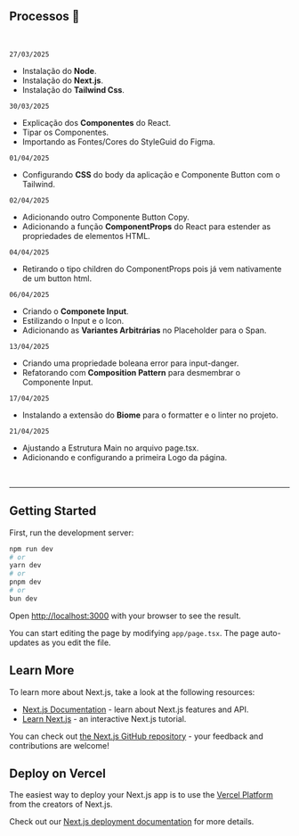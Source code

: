 <!-- This is a [Next.js](https://nextjs.org) project bootstrapped with [`create-next-app`](https://nextjs.org/docs/app/api-reference/cli/create-next-app). -->


## Processos 📌
<br/>

```27/03/2025```
- Instalação do **Node**.
- Instalação do **Next.js**.
- Instalação do **Tailwind Css**.

```30/03/2025```
- Explicação dos **Componentes** do React.
- Tipar os Componentes.
- Importando as Fontes/Cores do StyleGuid do Figma.

```01/04/2025```
- Configurando **CSS** do body da aplicação e Componente Button com o Tailwind.

```02/04/2025```
- Adicionando outro Componente Button Copy.
- Adicionando a função **ComponentProps** do React para estender as propriedades de elementos HTML.

```04/04/2025```
- Retirando o tipo children do ComponentProps pois já vem nativamente de um button html.

```06/04/2025```
- Criando o **Componete Input**.
- Estilizando o Input e o Icon.
- Adicionando as **Variantes Arbitrárias** no Placeholder para o Span.

```13/04/2025```
- Criando uma propriedade boleana error para input-danger.
- Refatorando com **Composition Pattern** para desmembrar o Componente Input.

```17/04/2025```
- Instalando a extensão do **Biome** para o formatter e o linter no projeto.

```21/04/2025```
- Ajustando a Estrutura Main no arquivo page.tsx.
- Adicionando e configurando a primeira Logo da página.

<br/>



---


## Getting Started

First, run the development server:

```bash
npm run dev
# or
yarn dev
# or
pnpm dev
# or
bun dev
```

Open [http://localhost:3000](http://localhost:3000) with your browser to see the result.

You can start editing the page by modifying `app/page.tsx`. The page auto-updates as you edit the file.

## Learn More

To learn more about Next.js, take a look at the following resources:

- [Next.js Documentation](https://nextjs.org/docs) - learn about Next.js features and API.
- [Learn Next.js](https://nextjs.org/learn) - an interactive Next.js tutorial.

You can check out [the Next.js GitHub repository](https://github.com/vercel/next.js) - your feedback and contributions are welcome!

## Deploy on Vercel

The easiest way to deploy your Next.js app is to use the [Vercel Platform](https://vercel.com/new?utm_medium=default-template&filter=next.js&utm_source=create-next-app&utm_campaign=create-next-app-readme) from the creators of Next.js.

Check out our [Next.js deployment documentation](https://nextjs.org/docs/app/building-your-application/deploying) for more details.
